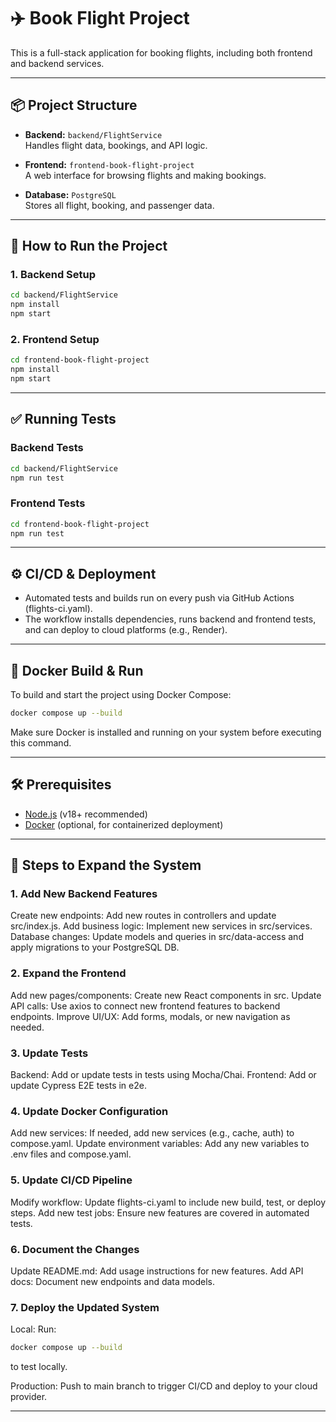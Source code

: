 # ✈️ Book Flight Project

This is a full-stack application for booking flights, including both frontend and backend services.

---

## 📦 Project Structure

- **Backend:** `backend/FlightService`  
  Handles flight data, bookings, and API logic.

- **Frontend:** `frontend-book-flight-project`  
  A web interface for browsing flights and making bookings.

- **Database:** `PostgreSQL`  
  Stores all flight, booking, and passenger data.

---

## 🚀 How to Run the Project

### 1. Backend Setup

```bash
cd backend/FlightService
npm install
npm start
```

### 2. Frontend Setup

```bash
cd frontend-book-flight-project
npm install
npm start
```

---

## ✅ Running Tests

### Backend Tests

```bash
cd backend/FlightService
npm run test
```

### Frontend Tests

```bash
cd frontend-book-flight-project
npm run test
```

---

## ⚙️ CI/CD & Deployment
- Automated tests and builds run on every push via GitHub Actions (flights-ci.yaml).
- The workflow installs dependencies, runs backend and frontend tests, and can deploy to cloud platforms (e.g., Render).

---

## 🐳 Docker Build & Run

To build and start the project using Docker Compose:

```bash
docker compose up --build
```

Make sure Docker is installed and running on your system before executing this command.

---

## 🛠️ Prerequisites

- [Node.js](https://nodejs.org/) (v18+ recommended)
- [Docker](https://www.docker.com/) (optional, for containerized deployment)

---

## 🧩 Steps to Expand the System
### 1. Add New Backend Features
Create new endpoints:
Add new routes in controllers and update src/index.js.
Add business logic:
Implement new services in src/services.
Database changes:
Update models and queries in src/data-access and apply migrations to your PostgreSQL DB.
### 2. Expand the Frontend
Add new pages/components:
Create new React components in src.
Update API calls:
Use axios to connect new frontend features to backend endpoints.
Improve UI/UX:
Add forms, modals, or new navigation as needed.
### 3. Update Tests
Backend:
Add or update tests in tests using Mocha/Chai.
Frontend:
Add or update Cypress E2E tests in e2e.
### 4. Update Docker Configuration
Add new services:
If needed, add new services (e.g., cache, auth) to compose.yaml.
Update environment variables:
Add any new variables to .env files and compose.yaml.
### 5. Update CI/CD Pipeline
Modify workflow:
Update flights-ci.yaml to include new build, test, or deploy steps.
Add new test jobs:
Ensure new features are covered in automated tests.
### 6. Document the Changes
Update README.md:
Add usage instructions for new features.
Add API docs:
Document new endpoints and data models.
### 7. Deploy the Updated System
Local:
Run: 
```bash
docker compose up --build
```
to test locally.

Production:
Push to main branch to trigger CI/CD and deploy to your cloud provider. 

---
